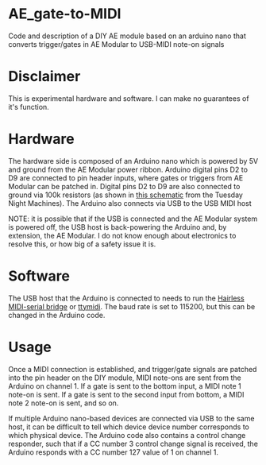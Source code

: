 # AE_gate-to-MIDI
Code and description of a DIY AE module based on an arduino nano that converts trigger/gates in AE Modular to USB-MIDI note-on signals

# Disclaimer
This is experimental hardware and software. I can make no guarantees of it's function.

# Hardware
The hardware side is composed of an Arduino nano which is powered by 5V and ground from the AE Modular power ribbon. Arduino digital pins D2 to D9 are connected to pin header inputs, where gates or triggers from AE Modular can be patched in. Digital pins D2 to D9 are also connected to ground via 100k resistors (as shown in  <a href="https://github.com/TuesdayNightMachines/AEModular/blob/master/Generative_CV_Sequencer/TTNM_AEModular_GenerativeCVseq_Circuit.jpg">this schematic</a> from the Tuesday Night Machines). The Arduino also connects via USB to the USB MIDI host 

NOTE: it is possible that if the USB is connected and the AE Modular system is powered off, the USB host is back-powering the Arduino and, by extension, the AE Modular. I do not know enough about electronics to resolve this, or how big of a safety issue it is.

# Software
The USB host that the Arduino is connected to needs to run the <a href="https://projectgus.github.io/hairless-midiserial/?source=post_page---------------------------">Hairless MIDI-serial bridge</a> or <a href="https://github.com/cjbarnes18/ttymidi">ttymidi</a>. The baud rate is set to 115200, but this can be changed in the Arduino code.

# Usage
Once a MIDI connection is established, and trigger/gate signals are patched into the pin header on the DIY module, MIDI note-ons are sent from the Arduino on channel 1. If a gate is sent to the bottom input, a MIDI note 1 note-on is sent. If a gate is sent to the second input from bottom, a MIDI note 2 note-on is sent, and so on.

If multiple Arduino nano-based devices are connected via USB to the same host, it can be difficult to tell which device device number corresponds to which physical device. The Arduino code also contains a control change responder, such that if a CC number 3 control change signal is received, the Arduino responds with a CC number 127 value of 1 on channel 1.
